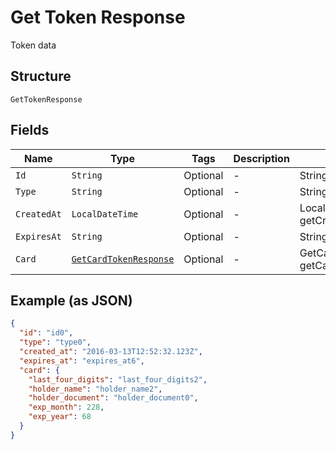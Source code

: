 
# Get Token Response

Token data

## Structure

`GetTokenResponse`

## Fields

| Name | Type | Tags | Description | Getter | Setter |
|  --- | --- | --- | --- | --- | --- |
| `Id` | `String` | Optional | - | String getId() | setId(String id) |
| `Type` | `String` | Optional | - | String getType() | setType(String type) |
| `CreatedAt` | `LocalDateTime` | Optional | - | LocalDateTime getCreatedAt() | setCreatedAt(LocalDateTime createdAt) |
| `ExpiresAt` | `String` | Optional | - | String getExpiresAt() | setExpiresAt(String expiresAt) |
| `Card` | [`GetCardTokenResponse`](../../doc/models/get-card-token-response.md) | Optional | - | GetCardTokenResponse getCard() | setCard(GetCardTokenResponse card) |

## Example (as JSON)

```json
{
  "id": "id0",
  "type": "type0",
  "created_at": "2016-03-13T12:52:32.123Z",
  "expires_at": "expires_at6",
  "card": {
    "last_four_digits": "last_four_digits2",
    "holder_name": "holder_name2",
    "holder_document": "holder_document0",
    "exp_month": 228,
    "exp_year": 68
  }
}
```

